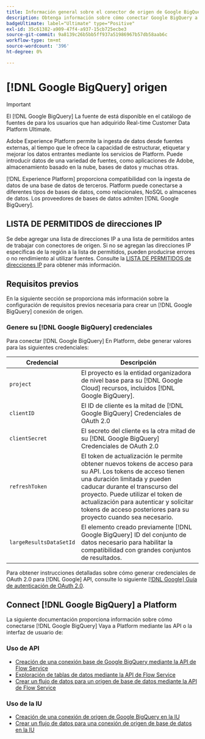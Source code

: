 ```yaml
---
title: Información general sobre el conector de origen de Google BigQuery
description: Obtenga información sobre cómo conectar Google BigQuery a Adobe Experience Platform mediante API o la interfaz de usuario.
badgeUltimate: label="Ultimate" type="Positive"
exl-id: 35c61382-a909-47f4-a937-15cb725ecbe3
source-git-commit: 9a8139c26b5bb5ff937a51986967b57db58aab6c
workflow-type: tm+mt
source-wordcount: '396'
ht-degree: 0%

---
```


# [!DNL Google BigQuery] origen

>[!IMPORTANT]
>
>El [!DNL Google BigQuery] La fuente de está disponible en el catálogo de fuentes de para los usuarios que han adquirido Real-time Customer Data Platform Ultimate.

Adobe Experience Platform permite la ingesta de datos desde fuentes externas, al tiempo que le ofrece la capacidad de estructurar, etiquetar y mejorar los datos entrantes mediante los servicios de Platform. Puede introducir datos de una variedad de fuentes, como aplicaciones de Adobe, almacenamiento basado en la nube, bases de datos y muchas otras.

[!DNL Experience Platform] proporciona compatibilidad con la ingesta de datos de una base de datos de terceros. Platform puede conectarse a diferentes tipos de bases de datos, como relacionales, NoSQL o almacenes de datos. Los proveedores de bases de datos admiten [!DNL Google BigQuery].

## LISTA DE PERMITIDOS de direcciones IP

Se debe agregar una lista de direcciones IP a una lista de permitidos antes de trabajar con conectores de origen. Si no se agregan las direcciones IP específicas de la región a la lista de permitidos, pueden producirse errores o no rendimiento al utilizar fuentes. Consulte la [LISTA DE PERMITIDOS de direcciones IP](../../ip-address-allow-list.md) para obtener más información.

## Requisitos previos

En la siguiente sección se proporciona más información sobre la configuración de requisitos previos necesaria para crear un [!DNL Google BigQuery] conexión de origen.

### Genere su [!DNL Google BigQuery] credenciales

Para conectar [!DNL Google BigQuery] En Platform, debe generar valores para las siguientes credenciales:

| Credencial | Descripción |
| ---------- | ----------- |
| `project` | El proyecto es la entidad organizadora de nivel base para su [!DNL Google Cloud] recursos, incluidos [!DNL Google BigQuery]. |
| `clientID` | El ID de cliente es la mitad de [!DNL Google BigQuery] Credenciales de OAuth 2.0 |
| `clientSecret` | El secreto del cliente es la otra mitad de su [!DNL Google BigQuery] Credenciales de OAuth 2.0 |
| `refreshToken` | El token de actualización le permite obtener nuevos tokens de acceso para su API. Los tokens de acceso tienen una duración limitada y pueden caducar durante el transcurso del proyecto. Puede utilizar el token de actualización para autenticar y solicitar tokens de acceso posteriores para su proyecto cuando sea necesario. |
| `largeResultsDataSetId` | El elemento creado previamente  [!DNL Google BigQuery] ID del conjunto de datos necesario para habilitar la compatibilidad con grandes conjuntos de resultados. |

Para obtener instrucciones detalladas sobre cómo generar credenciales de OAuth 2.0 para [!DNL Google] API, consulte lo siguiente [[!DNL Google] Guía de autenticación de OAuth 2.0](https://developers.google.com/identity/protocols/oauth2).

## Connect [!DNL Google BigQuery] a Platform

La siguiente documentación proporciona información sobre cómo conectarse [!DNL Google BigQuery] Vaya a Platform mediante las API o la interfaz de usuario de:

### Uso de API

- [Creación de una conexión base de Google BigQuery mediante la API de Flow Service](../../tutorials/api/create/databases/bigquery.md)
- [Exploración de tablas de datos mediante la API de Flow Service](../../tutorials/api/explore/tabular.md)
- [Crear un flujo de datos para un origen de base de datos mediante la API de Flow Service](../../tutorials/api/collect/database-nosql.md)

### Uso de la IU

- [Creación de una conexión de origen de Google BigQuery en la IU](../../tutorials/ui/create/databases/bigquery.md)
- [Crear un flujo de datos para una conexión de origen de base de datos en la IU](../../tutorials/ui/dataflow/databases.md)
